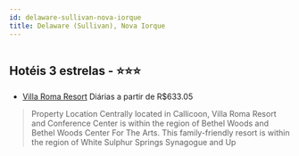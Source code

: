 ```yaml
---
id: delaware-sullivan-nova-iorque
title: Delaware (Sullivan), Nova Iorque
---
```


<center><img src="https://assets.cosmos-data.com/1/0273a4c4e83621aab8595df5037ab450/224504.jpg" alt="" /></center>


## Hotéis 3 estrelas - ⭐️⭐️⭐️

-    [Villa Roma Resort](https://www.hurb.com/hoteis/delaware-sullivan/villa-roma-resort-JNP-JP851474?cmp=18055) Diárias a partir de R$633.05
   > Property Location Centrally located in Callicoon, Villa Roma Resort and Conference Center is within the region of Bethel Woods and Bethel Woods Center For The Arts. This family-friendly resort is within the region of White Sulphur Springs Synagogue and Up
